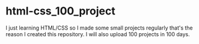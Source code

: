 # html-css_100_project
I  just learning HTML/CSS so I made some small projects regularly that's the reason I created this repository. I will also upload 100 projects in 100 days.

